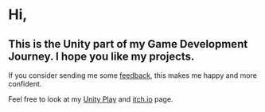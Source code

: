 # Hi,
## This is the Unity part of my Game Development Journey. I hope you like my projects.

If you consider sending me some [feedback](https://www.linkedin.com/in/erkamuzuncayir), this makes me happy and more confident.

Feel free to look at my [Unity Play](https://play.unity.com/u/erkamuzuncayir) and [itch.io](https://erkamuzuncayir.itch.io/) page.
